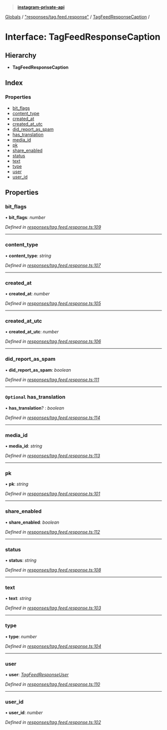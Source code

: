 > **[instagram-private-api](../README.md)**

[Globals](../globals.md) / ["responses/tag.feed.response"](../modules/_responses_tag_feed_response_.md) / [TagFeedResponseCaption](_responses_tag_feed_response_.tagfeedresponsecaption.md) /

# Interface: TagFeedResponseCaption

## Hierarchy

* **TagFeedResponseCaption**

## Index

### Properties

* [bit_flags](_responses_tag_feed_response_.tagfeedresponsecaption.md#bit_flags)
* [content_type](_responses_tag_feed_response_.tagfeedresponsecaption.md#content_type)
* [created_at](_responses_tag_feed_response_.tagfeedresponsecaption.md#created_at)
* [created_at_utc](_responses_tag_feed_response_.tagfeedresponsecaption.md#created_at_utc)
* [did_report_as_spam](_responses_tag_feed_response_.tagfeedresponsecaption.md#did_report_as_spam)
* [has_translation](_responses_tag_feed_response_.tagfeedresponsecaption.md#optional-has_translation)
* [media_id](_responses_tag_feed_response_.tagfeedresponsecaption.md#media_id)
* [pk](_responses_tag_feed_response_.tagfeedresponsecaption.md#pk)
* [share_enabled](_responses_tag_feed_response_.tagfeedresponsecaption.md#share_enabled)
* [status](_responses_tag_feed_response_.tagfeedresponsecaption.md#status)
* [text](_responses_tag_feed_response_.tagfeedresponsecaption.md#text)
* [type](_responses_tag_feed_response_.tagfeedresponsecaption.md#type)
* [user](_responses_tag_feed_response_.tagfeedresponsecaption.md#user)
* [user_id](_responses_tag_feed_response_.tagfeedresponsecaption.md#user_id)

## Properties

###  bit_flags

• **bit_flags**: *number*

*Defined in [responses/tag.feed.response.ts:109](https://github.com/Nerixyz/instagram-private-api/blob/e5037ee/src/responses/tag.feed.response.ts#L109)*

___

###  content_type

• **content_type**: *string*

*Defined in [responses/tag.feed.response.ts:107](https://github.com/Nerixyz/instagram-private-api/blob/e5037ee/src/responses/tag.feed.response.ts#L107)*

___

###  created_at

• **created_at**: *number*

*Defined in [responses/tag.feed.response.ts:105](https://github.com/Nerixyz/instagram-private-api/blob/e5037ee/src/responses/tag.feed.response.ts#L105)*

___

###  created_at_utc

• **created_at_utc**: *number*

*Defined in [responses/tag.feed.response.ts:106](https://github.com/Nerixyz/instagram-private-api/blob/e5037ee/src/responses/tag.feed.response.ts#L106)*

___

###  did_report_as_spam

• **did_report_as_spam**: *boolean*

*Defined in [responses/tag.feed.response.ts:111](https://github.com/Nerixyz/instagram-private-api/blob/e5037ee/src/responses/tag.feed.response.ts#L111)*

___

### `Optional` has_translation

• **has_translation**? : *boolean*

*Defined in [responses/tag.feed.response.ts:114](https://github.com/Nerixyz/instagram-private-api/blob/e5037ee/src/responses/tag.feed.response.ts#L114)*

___

###  media_id

• **media_id**: *string*

*Defined in [responses/tag.feed.response.ts:113](https://github.com/Nerixyz/instagram-private-api/blob/e5037ee/src/responses/tag.feed.response.ts#L113)*

___

###  pk

• **pk**: *string*

*Defined in [responses/tag.feed.response.ts:101](https://github.com/Nerixyz/instagram-private-api/blob/e5037ee/src/responses/tag.feed.response.ts#L101)*

___

###  share_enabled

• **share_enabled**: *boolean*

*Defined in [responses/tag.feed.response.ts:112](https://github.com/Nerixyz/instagram-private-api/blob/e5037ee/src/responses/tag.feed.response.ts#L112)*

___

###  status

• **status**: *string*

*Defined in [responses/tag.feed.response.ts:108](https://github.com/Nerixyz/instagram-private-api/blob/e5037ee/src/responses/tag.feed.response.ts#L108)*

___

###  text

• **text**: *string*

*Defined in [responses/tag.feed.response.ts:103](https://github.com/Nerixyz/instagram-private-api/blob/e5037ee/src/responses/tag.feed.response.ts#L103)*

___

###  type

• **type**: *number*

*Defined in [responses/tag.feed.response.ts:104](https://github.com/Nerixyz/instagram-private-api/blob/e5037ee/src/responses/tag.feed.response.ts#L104)*

___

###  user

• **user**: *[TagFeedResponseUser](_responses_tag_feed_response_.tagfeedresponseuser.md)*

*Defined in [responses/tag.feed.response.ts:110](https://github.com/Nerixyz/instagram-private-api/blob/e5037ee/src/responses/tag.feed.response.ts#L110)*

___

###  user_id

• **user_id**: *number*

*Defined in [responses/tag.feed.response.ts:102](https://github.com/Nerixyz/instagram-private-api/blob/e5037ee/src/responses/tag.feed.response.ts#L102)*